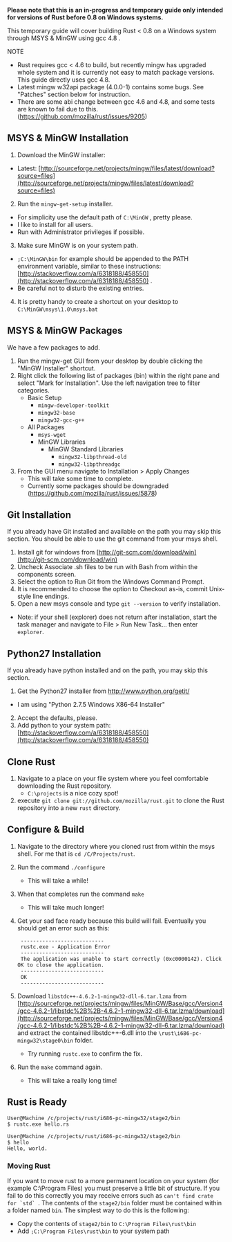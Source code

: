 **Please note that this is an in-progress and temporary guide only intended for versions of Rust before 0.8 on Windows systems.**

This temporary guide will cover building Rust < 0.8 on a Windows system through MSYS & MinGW using gcc 4.8 .

NOTE
- Rust requires gcc < 4.6 to build, but recently mingw has upgraded whole system and it is currently not easy to match package versions. This guide directly uses gcc 4.8.
- Latest mingw w32api package (4.0.0-1) contains some bugs. See "Patches" section below for instruction.
- There are some abi change between gcc 4.6 and 4.8, and some tests are known to fail due to this. (https://github.com/mozilla/rust/issues/9205)

## MSYS & MinGW Installation

1. Download the MinGW installer:
 * Latest: [http://sourceforge.net/projects/mingw/files/latest/download?source=files](http://sourceforge.net/projects/mingw/files/latest/download?source=files)
2. Run the `mingw-get-setup` installer.
 * For simplicity use the default path of `C:\MinGW` , pretty please.
 * I like to install for all users.
 * Run with Administrator privileges if possible.
3. Make sure MinGW is on your system path.
 * `;C:\MinGW\bin` for example should be appended to the PATH environment variable, similar to these instructions: [http://stackoverflow.com/a/6318188/458550](http://stackoverflow.com/a/6318188/458550) .
 * Be careful not to disturb the existing entries.
4. It is pretty handy to create a shortcut on your desktop to `C:\MinGW\msys\1.0\msys.bat`

## MSYS & MinGW Packages

We have a few packages to add.

1. Run the mingw-get GUI from your desktop by double clicking the "MinGW Installer" shortcut.
2. Right click the following list of packages (bin) within the right pane and select "Mark for Installation". Use the left navigation tree to filter categories.
	* Basic Setup
 		* `mingw-developer-toolkit`
 		* `mingw32-base`
 		* `mingw32-gcc-g++`
	* All Packages
		* `msys-wget`
		* MinGW Libraries
			* MinGW Standard Libraries
				* `mingw32-libpthread-old`
				* `mingw32-libpthreadgc`
3. From the GUI menu navigate to Installation > Apply Changes
	* This will take some time to complete.
	* Currently some packages should be downgraded (https://github.com/mozilla/rust/issues/5878)

## Git Installation

If you already have Git installed and available on the path you may skip this section. You should be able to use the git command from your msys shell.

1. Install git for windows from [http://git-scm.com/download/win](http://git-scm.com/download/win)
2. Uncheck Associate .sh files to be run with Bash from within the components screen.
3. Select the option to Run Git from the Windows Command Prompt.
4. It is recommended to choose the option to Checkout as-is, commit Unix-style line endings.
5. Open a new msys console and type `git --version` to verify installation.

* Note: if your shell (explorer) does not return  after installation, start the task manager and navigate to File > Run New Task... then enter `explorer`.

## Python27 Installation

If you already have python installed and on the path, you may skip this section.

1. Get the Python27 installer from http://www.python.org/getit/
 * I am using "Python 2.7.5 Windows X86-64 Installer"
2. Accept the defaults, please.
3. Add python to your system path: [http://stackoverflow.com/a/6318188/458550](http://stackoverflow.com/a/6318188/458550)

## Clone Rust

1. Navigate to a place on your file system where you feel comfortable downloading the Rust repository.
	* `C:\projects` is a nice cozy spot!
2. execute `git clone git://github.com/mozilla/rust.git` to clone the Rust repository into a new `rust` directory.

## Configure & Build

1. Navigate to the directory where you cloned rust from within the msys shell. For me that is `cd /C/Projects/rust`.
2. Run the command `./configure`
	* This will take a while!
3. When that completes run the command `make`
	* This will take much longer!
4. Get your sad face ready because this build will fail. Eventually you should get an error such as this:

		---------------------------
		rustc.exe - Application Error
		---------------------------
		The application was unable to start correctly (0xc0000142). Click OK to close the application.
		---------------------------
		OK  
		---------------------------

5. Download `libstdc++-4.6.2-1-mingw32-dll-6.tar.lzma` from [http://sourceforge.net/projects/mingw/files/MinGW/Base/gcc/Version4/gcc-4.6.2-1/libstdc%2B%2B-4.6.2-1-mingw32-dll-6.tar.lzma/download](http://sourceforge.net/projects/mingw/files/MinGW/Base/gcc/Version4/gcc-4.6.2-1/libstdc%2B%2B-4.6.2-1-mingw32-dll-6.tar.lzma/download) and extract the contained libstdc++-6.dll into the `\rust\i686-pc-mingw32\stage0\bin` folder.
	* Try running `rustc.exe` to confirm the fix.
7. Run the `make` command again.
	* This will take a really long time!

## Rust is Ready

    User@Machine /c/projects/rust/i686-pc-mingw32/stage2/bin
    $ rustc.exe hello.rs
    
    User@Machine /c/projects/rust/i686-pc-mingw32/stage2/bin
    $ hello
    Hello, world.

### Moving Rust

If you want to move rust to a more permanent location on your system (for example C:\Program Files) you must preserve a little bit of structure. If you fail to do this correctly you may receive errors such as ``can't find crate for `std` ``. The contents of the `stage2/bin` folder must be contained within a folder named `bin`. The simplest way to do this is the following:

* Copy the contents of `stage2/bin` to `C:\Program Files\rust\bin`
* Add `;C:\Program Files\rust\bin` to your system path